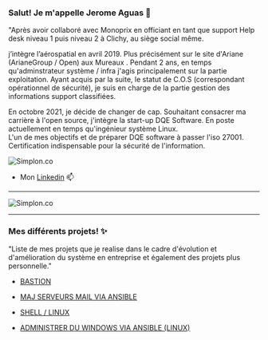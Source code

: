 ### Salut! Je m'appelle Jerome Aguas 👋
  
"Après avoir collaboré avec Monoprix en officiant en tant que support Help desk niveau 1 puis niveau 2 à Clichy, au siège social même. 

j’intègre l’aérospatial en avril 2019. 
Plus précisément sur le site d'Ariane (ArianeGroup / Open) aux Mureaux .
Pendant 2 ans, en temps qu'adminstrateur système / infra j'agis principalement sur la partie exploitation. 
Ayant acquis par la suite, le statut de C.O.S (correspondant opérationnel de sécurité), je suis en charge de la partie gestion des informations support classifiées.

En octobre 2021, je décide de changer de cap. Souhaitant consacrer ma carrière à l'open source, j'intègre la start-up DQE Software.
En poste actuellement en temps qu'ingénieur système Linux.  
L'un de mes objectifs et de préparer DQE software à passer l'iso 27001. Certification indispensable pour la sécurité de l'information.

![Simplon.co](https://64.media.tumblr.com/017610fc57565d741fa9590e3892caaf/05716ba0c46b3c10-e3/s500x750/d8127f1cc67928d8c106c9f34ba9f32aa5eb1130.gif)


 * Mon [Linkedin](https://www.linkedin.com/in/j%C3%A9r%C3%B4me-aguas/)    📫
------

![Simplon.co](https://cdn2.downdetector.com/static/uploads/logo/github-logo.png) 


------

### Mes différents projets! ✨
"Liste de mes projets que je realise dans le cadre d'évolution et d'amélioration du système en entreprise et également des projets plus personnelle."



* [BASTION](https://github.com/jeyinked/BASTION)

* [MAJ SERVEURS MAIL VIA ANSIBLE](https://github.com/jeyinked/ANSIBLE)

* [SHELL / LINUX ](https://github.com/jeyinked/SHELL)
 
* [ADMINISTRER DU WINDOWS VIA ANSIBLE (LINUX) ](https://github.com/jeyinked/WINDOWS_ADMINISTRATION_VIA_ANSIBLE)



